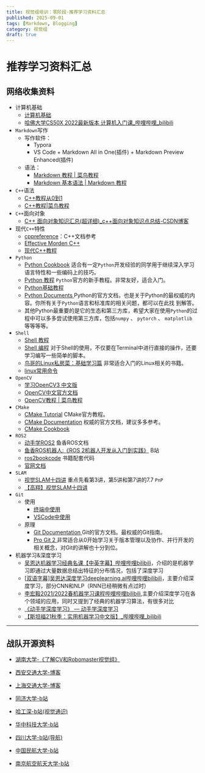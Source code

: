 ```yaml
---
title: 视觉组培训：零阶段-推荐学习资料汇总
published: 2025-09-01
tags: [Markdown, Blogging]
category: 视觉组
draft: true
---
```


# 推荐学习资料汇总

## 网络收集资料

- 计算机基础
  - [计算机基础](https://www.bilibili.com/video/av21376839/)
  - [哈佛大学CS50X 2022最新版本 计算机入门课_哔哩哔哩_bilibili](https://www.bilibili.com/video/BV1ER4y157uA/?spm_id_from=333.788.recommend_more_video.1&vd_source=ddae2b7332590050afe28928f52f0bda)
- `Markdown`写作
  - 写作软件：
    - Typora
    - VS Code + Markdown All in One(插件) + Markdown Preview Enhanced(插件)
  - 语法：
    - [Markdown 教程 | 菜鸟教程](https://www.runoob.com/markdown/md-tutorial.html)
    - [Markdown 基本语法 | Markdown 教程](https://markdown.com.cn/basic-syntax/)
- `C++`语法
  - [C++教程从0到1](https://www.bilibili.com/video/BV1et411b73Z/)
  - [C++教程|菜鸟教程](https://www.runoob.com/cplusplus/cpp-tutorial.html)
- `C++`面向对象
  - [C++ 面向对象知识汇总(超详细)_c++面向对象知识点总结-CSDN博客](https://blog.csdn.net/qq_50373827/article/details/143198802)
- 现代`C++`特性
  - [cppreference](https://en.cppreference.com/w/)：C++文档参考
  - [Effective Morden C++](https://cntransgroup.github.io/EffectiveModernCppChinese/)
  - [现代C++教程](https://changkun.de/modern-cpp/)
- `Python`
  - [Python Cookbook](https://python3-cookbook.readthedocs.io/zh_CN/latest/) 适合有⼀定`Python`开发经验的同学⽤于继续深⼊学习语⾔特性和⼀些编码上的技巧。
  - [Python 教程](https://docs.python.org/zh-cn/3/tutorial/index.html) `Python`官⽅的新⼿教程。⾮常友好，适合⼊门。
  - [Python基础教程](https://www.runoob.com/python/python-tutorial.html)
  - [Python Documents ](https://www.python.org/doc/)Python的官⽅⽂档，也是关于Python的最权威的内容。你所有关于`Python`语⾔和标准库的相关问题，都可以在此找 到解答。
  - 其他Python最重要的是它的⽣态和第三⽅库，希望⼤家在使⽤`Python`的过程中可以多多尝试使⽤第三⽅库，包括`numpy` 、 `pytorch` 、 `matplotlib` 等等等等。
- `Shell`
  - [Shell 教程](https://www.runoob.com/linux/linux-shell.html)
  - [Shell 编程](https://shellscript.readthedocs.io/zh_CN/latest/) 对于Shell的使⽤，不仅要在Terminal中进⾏直接的操作，还要学习编写⼀些简单的脚本。
  - [鸟哥的Linux私房菜：基础学习篇](https://wizardforcel.gitbooks.io/vbird-linux-basic-4e/content/index.html) ⾮常适合⼊门的Linux相关的书籍。
  - [linux常用命令](https://blog.csdn.net/weixin_44895651/article/details/105289038?)
- `OpenCV`
  - [学习OpenCV3 中文版](https://rcnx6qvc5trj.feishu.cn/file/LZRqbB7ZtoFEYnx80WKcnt2GnfV)
  - [OpenCV中文官方文档](https://www.woshicver.com/)
  - [OpenCV教程 | 菜鸟教程](https://www.runoob.com/opencv/opencv-tutorial.html)
- `CMake`
  - [CMake Tutorial](https://cmake.org/cmake/help/latest/guide/tutorial/index.html) CMake官⽅教程。
  - [CMake Documentation](https://cmake.org/cmake/help/latest/) 权威的官⽅⽂档，建议多多参考。
  - [CMake Cookbook](https://www.bookstack.cn/read/CMake-Cookbook/README.md)
- `ROS2`
  - [动手学ROS2](https://fishros.com/d2lros2/#/humble/chapt1/章节导读) 鱼香ROS文档
  - [鱼香ROS机器人:《ROS 2机器人开发从入门到实践》](https://www.bilibili.com/video/BV1tE4m1d7Ug?spm_id_from=333.788.videopod.sections&vd_source=7df607ce0dfe82bffce2f94b593a642a) B站
  - [ros2bookcode](https://github.com/fishros/ros2bookcode) 书籍配套代码
  - [官网文档](https://docs.ros.org/en/humble/index.html)
- `SLAM`
  - [视觉SLAM十四讲](https://rcnx6qvc5trj.feishu.cn/file/Xbvib7eY9omtfbx2pVvct73sndd) 重点先看第3讲，第5讲和第7讲的7.7 `PnP`
  - [【高翔】视觉SLAM十四讲](https://www.bilibili.com/video/BV16t411g7FR/?vd_source=ddae2b7332590050afe28928f52f0bda)
- `Git`
  - 使用
    - [终端中使用](https://blog.csdn.net/weixin_63449996/article/details/130118751)
    - [VSCode中使用](https://blog.csdn.net/lijiemeiyyds/article/details/148380409)
  - 原理
    - [Git Documentation ](https://git-scm.com/docs)Git的官⽅⽂档。最权威的Git指南。
    - [Pro Git 2 ](https://git-scm.com/book/en/v2)⾮常适合从0开始学习关于版本管理以及协作、并⾏开发的相关概念，对Git的讲解也⼗分到位。
- 机器学习&深度学习
  - [吴恩达机器学习经典名课【中英字幕】哔哩哔哩bilibili](https://www.bilibili.com/video/BV164411S78V/?vd_source=ddae2b7332590050afe28928f52f0bda)，介绍的是机器学习即通过大量数据总结出特征的分布情况，包括了深度学习
  - [[双语字幕\]吴恩达深度学习deeplearning.ai哔哩哔哩bilibili](https://www.bilibili.com/video/BV1FT4y1E74V/?vd_source=ddae2b7332590050afe28928f52f0bda)，主要介绍深度学习，部分CNN和NLP（RNN已经稍微有点过时）
  - [李宏毅2021/2022春机器学习课程哔哩哔哩bilibili](https://www.bilibili.com/video/BV1Wv411h7kN/?spm_id_from=333.999.0.0&vd_source=ddae2b7332590050afe28928f52f0bda),主要介绍深度学习在各个领域的应用，同时又提到了经典的机器学习算法，有很多对比
  - [《动手学深度学习》 — 动手学深度学习](https://zh-v2.d2l.ai/)
  - [【斯坦福21秋季：实用机器学习中文版】_哔哩哔哩_bilibili](https://www.bilibili.com/video/BV13U4y1N7Uo/?vd_source=ddae2b7332590050afe28928f52f0bda)

------

## 战队开源资料

- [湖南大学-《了解CV和Robomaster视觉组》](https://github.com/NeoZng/vision_tutorial/blob/v1.0.0/%E4%BA%86%E8%A7%A3CV%E5%92%8CRoboMaster%E8%A7%86%E8%A7%89%E7%BB%84.md)

- [西安交通大学-博客](https://axi404.top/blog/rm-list)
- [上海交通大学-博客](https://sjtu-robomaster-team.github.io/)
- [同济大学-b站](https://www.bilibili.com/video/BV1dGHZeiEi2/)
- [哈工深-b站(视觉通识)](https://www.bilibili.com/video/BV11P4y1C7sN/)
- [华中科技大学-b站](https://www.bilibili.com/video/BV1Y3411A7bt/)
- [四川大学-b站(导航)](https://www.bilibili.com/video/BV1HDg3z5EGT/)
- [中国民航大学-b站](https://www.bilibili.com/video/BV1qnE9zVEKV)
- [南京航空航天大学-b站](https://www.bilibili.com/video/BV1dnCnYwEJ9)

